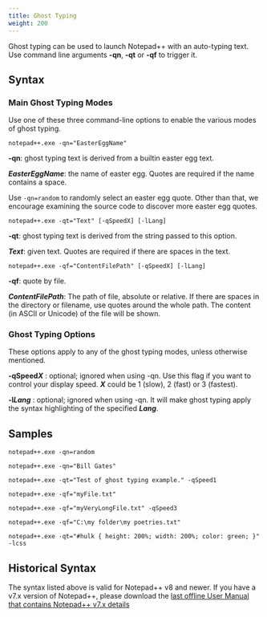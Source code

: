 ```yaml
---
title: Ghost Typing
weight: 200
---
```


Ghost typing can be used to launch Notepad++ with an auto-typing text. Use command line arguments **-qn**, **-qt** or **-qf** to trigger it.

## Syntax

### Main Ghost Typing Modes

Use one of these three command-line options to enable the various modes of ghost typing.

`notepad++.exe -qn="EasterEggName"`

**-qn**: ghost typing text is derived from a builtin easter egg text.

***EasterEggName***: the name of easter egg.  Quotes are required if the name contains a space.

Use `-qn=random` to randomly select an easter egg quote. Other than that, we encourage examining
the source code to discover more easter egg quotes.


`notepad++.exe -qt="Text" [-qSpeedX] [-lLang]`

**-qt**: ghost typing text is derived from the string passed to this option.

***Text***: given text. Quotes are required if there are spaces in the text.


`notepad++.exe -qf="ContentFilePath" [-qSpeedX] [-lLang]`

**-qf**: quote by file.

***ContentFilePath***: The path of file, absolute or relative. If there are spaces in the directory or filename, use quotes around the whole path.  The content (in ASCII or Unicode) of the file will be shown.

### Ghost Typing Options

These options apply to any of the ghost typing modes, unless otherwise mentioned.

**-qSpeed*****X*** : optional; ignored when using -qn. Use this flag if you want to control your display speed. ***X*** could be 1 (slow), 2 (fast) or 3 (fastest).

**-l*****Lang*** : optional; ignored when using -qn. It will make ghost typing apply the syntax highlighting of the specified ***Lang***.

## Samples

`notepad++.exe -qn=random`

`notepad++.exe -qn="Bill Gates"`

`notepad++.exe -qt="Test of ghost typing example." -qSpeed1`

`notepad++.exe -qf="myFile.txt"`

`notepad++.exe -qf="myVeryLongFile.txt" -qSpeed3`

`notepad++.exe -qf="C:\my folder\my poetries.txt"`

`notepad++.exe -qt="#hulk { height: 200%; width: 200%; color: green; }" -lcss`

## Historical Syntax

The syntax listed above is valid for Notepad++ v8 and newer.  If you have a v7.x version of Notepad++, please download the [last offline User Manual that contains Notepad++ v7.x details](https://github.com/notepad-plus-plus/npp-usermanual/releases/download/3.6/nppUserManual.zip)
